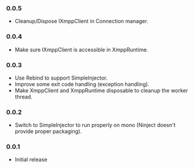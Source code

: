 ﻿### 0.0.5

 * Cleanup/Dispose IXmppClient in Connection manager.

### 0.0.4

 * Make sure IXmppClient is accessible in XmppRuntime.

### 0.0.3

 * Use Rebind to support SimpleInjector.
 * Improve some exit code handling (exception handling).
 * Make XmppClient and XmppRuntime disposable to cleanup the worker thread.

### 0.0.2

 * Switch to SimpleInjector to run properly on mono (Ninject doesn't provide proper packaging).

### 0.0.1

 * Initial release
